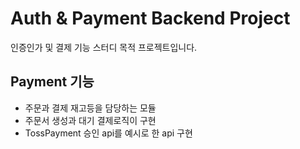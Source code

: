 # Auth & Payment Backend Project

인증인가 및 결제 기능 스터디 목적 프로젝트입니다.

## Payment 기능
- 주문과 결제 재고등을 담당하는 모듈
- 주문서 생성과 대기 결제로직이 구현
- TossPayment 승인 api를 예시로 한 api 구현
